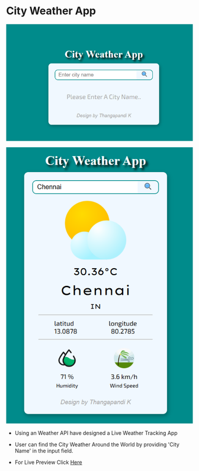 # City Weather App

![alt text](image.png)



![alt text](image-1.png)

- Using an Weather API have designed a Live Weather Tracking App
- User can find the City Weather Around the World by providing 'City Name' in the input field.

- For Live Preview Click [Here](https://city-weather-app-project.netlify.app/)
